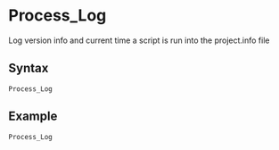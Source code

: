 # Process\_Log #

Log version info and current time a script is run into the project.info file

## Syntax ##
```
Process_Log
```

## Example ##
```
Process_Log
```